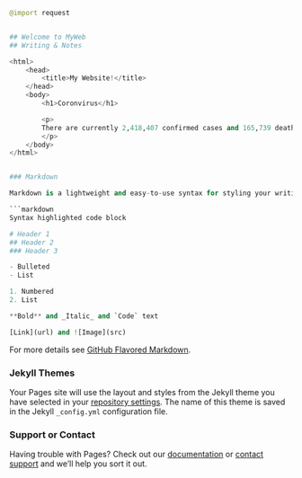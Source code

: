 ```python
@import request


## Welcome to MyWeb
## Writing & Notes

<html>
    <head>
        <title>My Website!</title>
    </head>
    <body>
        <h1>Coronvirus</h1>

        <p>
        There are currently 2,418,407 confirmed cases and 165,739 deaths from the coronavirus COVID-19 outbreak as of April 20, 2020, 09:17 GMT.
        </p>
    </body>
</html>


### Markdown

Markdown is a lightweight and easy-to-use syntax for styling your writing. It includes conventions for

```markdown
Syntax highlighted code block

# Header 1
## Header 2
### Header 3

- Bulleted
- List

1. Numbered
2. List

**Bold** and _Italic_ and `Code` text

[Link](url) and ![Image](src)
```

For more details see [GitHub Flavored Markdown](https://guides.github.com/features/mastering-markdown/).

### Jekyll Themes

Your Pages site will use the layout and styles from the Jekyll theme you have selected in your [repository settings](https://github.com/adiyabat/ab/settings). The name of this theme is saved in the Jekyll `_config.yml` configuration file.

### Support or Contact

Having trouble with Pages? Check out our [documentation](https://help.github.com/categories/github-pages-basics/) or [contact support](https://github.com/contact) and we’ll help you sort it out.

